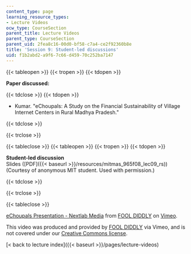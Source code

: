 ```yaml
---
content_type: page
learning_resource_types:
- Lecture Videos
ocw_type: CourseSection
parent_title: Lecture Videos
parent_type: CourseSection
parent_uid: 2fea8c16-00d0-bf58-c7a4-ce2f92360b8e
title: 'Session 9: Student-led discussions'
uid: f1b2abd2-a9f6-7c66-d459-70c252ba7147
---
```


{{< tableopen >}}
{{< tropen >}}
{{< tdopen >}}


**Paper discussed:**


{{< tdclose >}}
{{< tdopen >}}


*   Kumar. "eChoupals: A Study on the Financial Sustainability of Village Internet Centers in Rural Madhya Pradesh."


{{< tdclose >}}

{{< trclose >}}

{{< tableclose >}}
{{< tableopen >}}
{{< tropen >}}
{{< tdopen >}}


**Student-led discussion**  
Slides ([PDF]({{< baseurl >}}/resources/mitmas_965f08_lec09_rs)) (Courtesy of anonymous MIT student. Used with permission.)


{{< tdclose >}}

{{< trclose >}}

{{< tableclose >}}

[eChoupals Presentation - Nextlab Media](https://vimeo.com/2053155) from [FOOL DIDDLY](https://vimeo.com/user717518) on [Vimeo](https://vimeo.com).

This video was produced and provided by [FOOL DIDDLY](https://vimeo.com/2053155) via Vimeo, and is not covered under our [Creative Commons license](/terms/#cc).

[\< back to lecture index]({{< baseurl >}}/pages/lecture-videos)